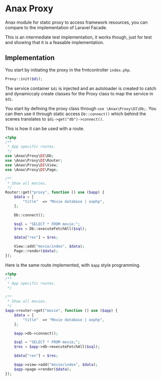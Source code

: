 Anax Proxy
===========================

Anax module for static proxy to access framework resources, you can compare to the implementation of Laravel Facade.

This is an intermediate test implementation, it works though, just for test and showing that it is a feasable implementation.



Implementation
--------------------------

You start by initiating the proxy in the frntcontroller `index.php`.

```php
Proxy::init($di);
```

The service container `$di` is injected and an autoloader is created to catch and dynamiccaly create classes for the Proxy class to map the service in `$di`.

You start by defining the proxy class through `use \Anax\Proxy\DI\Db;`. You can then use it through static access `Db::connect()` which behind the scenes translates to `$di->get("db")->connect()`.

This is how it can be used with a route. 

```php
<?php
/**
 * App specific routes.
 */
use \Anax\Proxy\DI\Db;
use \Anax\Proxy\DI\Router;
use \Anax\Proxy\DI\View;
use \Anax\Proxy\DI\Page;

/**
 * Show all movies.
 */
Router::get("proxy", function () use ($app) {
    $data = [
        "title"  => "Movie database | oophp",
    ];

    Db::connect();

    $sql = "SELECT * FROM movie;";
    $res = Db::executeFetchAll($sql);

    $data["res"] = $res;

    View::add("movie/index", $data);
    Page::render($data);
});
```

Here is the same route implemented, with `$app` style programming.

```php
<?php
/**
 * App specific routes.
 */

/**
 * Show all movies.
 */
$app->router->get("movie", function () use ($app) {
    $data = [
        "title"  => "Movie database | oophp",
    ];

    $app->db->connect();

    $sql = "SELECT * FROM movie;";
    $res = $app->db->executeFetchAll($sql);

    $data["res"] = $res;

    $app->view->add("movie/index", $data);
    $app->page->render($data);
});
```
